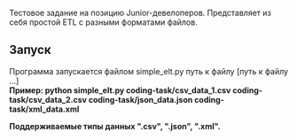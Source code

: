 Тестовое задание на позицию Junior-девелоперов.
Представляет из себя простой ETL с разными форматами файлов.

## Запуск
Программа запускается файлом simple_elt.py путь к файлу [путь к файлу ...]  
**Пример: python simple_elt.py coding-task/csv_data_1.csv coding-task/csv_data_2.csv coding-task/json_data.json coding-task/xml_data.xml**

**Поддерживаемые типы данных ".csv", ".json", ".xml".**

